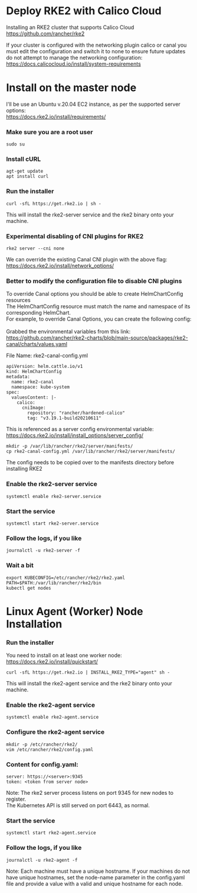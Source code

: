 # Deploy RKE2 with Calico Cloud
Installing an RKE2 cluster that supports Calico Cloud<br/>
https://github.com/rancher/rke2

If your cluster is configured with the networking plugin calico or canal you must edit the configuration and switch it to none to ensure future updates do not attempt to manage the networking configuration: <br/>
https://docs.calicocloud.io/install/system-requirements

# Install on the master node

I'll be use an Ubuntu v.20.04 EC2 instance, as per the supported server options: <br/>
https://docs.rke2.io/install/requirements/

### Make sure you are a root user
```
sudo su
```
### Install cURL
```
agt-get update
apt install curl
```

### Run the installer
```
curl -sfL https://get.rke2.io | sh -
```
This will install the rke2-server service and the rke2 binary onto your machine.

### Experimental disabling of CNI plugins for RKE2
```
rke2 server --cni none
```
We can override the existing Canal CNI plugin with the above flag: <br/>
https://docs.rke2.io/install/network_options/

### Better to modify the configuration file to disable CNI plugins
To override Canal options you should be able to create HelmChartConfig resources <br/>
The HelmChartConfig resource must match the name and namespace of its corresponding HelmChart. <br/>
For example, to override Canal Options, you can create the following config: <br/>
<br/>
Grabbed the environmental variables from this link:<br/>
https://github.com/rancher/rke2-charts/blob/main-source/packages/rke2-canal/charts/values.yaml


File Name: rke2-canal-config.yml

```
apiVersion: helm.cattle.io/v1
kind: HelmChartConfig
metadata:
  name: rke2-canal
  namespace: kube-system
spec:
  valuesContent: |-
    calico:
      cniImage:
        repository: "rancher/hardened-calico"
        tag: "v3.19.1-build20210611"
```

This is referenced as a server config environmental variable: <br/>
https://docs.rke2.io/install/install_options/server_config/

```
mkdir -p /var/lib/rancher/rke2/server/manifests/
cp rke2-canal-config.yml /var/lib/rancher/rke2/server/manifests/
```

The config needs to be copied over to the manifests directory before installing RKE2

### Enable the rke2-server service
```
systemctl enable rke2-server.service
```

### Start the service
```
systemctl start rke2-server.service
```

### Follow the logs, if you like
```
journalctl -u rke2-server -f
```

### Wait a bit
```
export KUBECONFIG=/etc/rancher/rke2/rke2.yaml PATH=$PATH:/var/lib/rancher/rke2/bin
kubectl get nodes
```

# Linux Agent (Worker) Node Installation
### Run the installer
You need to install on at least one worker node: <br/>
https://docs.rke2.io/install/quickstart/

```
curl -sfL https://get.rke2.io | INSTALL_RKE2_TYPE="agent" sh -
```
This will install the rke2-agent service and the rke2 binary onto your machine.

### Enable the rke2-agent service
```
systemctl enable rke2-agent.service
```
### Configure the rke2-agent service
```
mkdir -p /etc/rancher/rke2/
vim /etc/rancher/rke2/config.yaml
```

### Content for config.yaml:
```
server: https://<server>:9345
token: <token from server node>
```

Note: The rke2 server process listens on port 9345 for new nodes to register.<br/> 
The Kubernetes API is still served on port 6443, as normal.

### Start the service
```
systemctl start rke2-agent.service
```
### Follow the logs, if you like
```
journalctl -u rke2-agent -f
```

Note: Each machine must have a unique hostname. If your machines do not have unique hostnames, set the node-name parameter in the config.yaml file and provide a value with a valid and unique hostname for each node.

